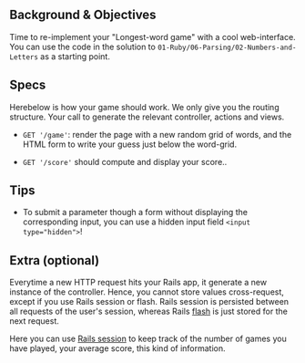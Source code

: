 ## Background & Objectives

Time to re-implement your "Longest-word game" with a cool web-interface. You can use the code in the solution to `01-Ruby/06-Parsing/02-Numbers-and-Letters` as a starting point.

## Specs

Herebelow is how your game should work. We only give you the routing structure. Your call to generate the relevant controller, actions and views.

- `GET '/game'`: render the page with a new random grid of words, and the HTML form to write your guess just below the word-grid.

- `GET '/score'` should compute and display your score..

## Tips

- To submit a parameter though a form without displaying the corresponding input, you can use a hidden input field `<input type="hidden">`!


## Extra (optional)

Everytime a new HTTP request hits your Rails app, it generate a new instance of the controller. Hence, you cannot store values cross-request, except if you use Rails session or flash. Rails session is persisted between all requests of the user's session, whereas Rails [flash](http://guides.rubyonrails.org/action_controller_overview.html#the-flash) is just stored for the next request.

Here you can use [Rails session](http://guides.rubyonrails.org/action_controller_overview.html#session) to keep track of the number of games you have played, your average score, this kind of information.


